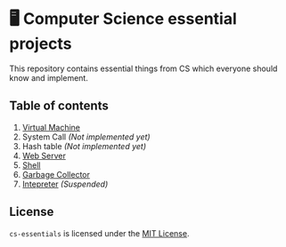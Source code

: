 # :desktop_computer: Computer Science essential projects
This repository contains essential things from CS which everyone should know and implement.

## Table of contents 
1. [Virtual Machine](/virtual-machine)
1. System Call *(Not implemented yet)*
1. Hash table *(Not implemented yet)*
1. [Web Server](/web-server)
1. [Shell](/shell)
1. [Garbage Collector](/garbage-collector)
1. [Intepreter](/interpreter) *(Suspended)*

## License
`cs-essentials` is licensed under the [MIT License](/LICENSE).
